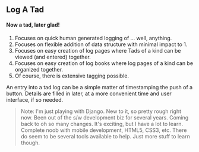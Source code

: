 Log A Tad
---------
#### Now a tad, later glad!

1. Focuses on quick human generated logging of ... well, anything.
2. Focuses on flexible addition of data structure with minimal impact to 1.
3. Focuses on easy creation of log pages where Tads of a kind can be
viewed (and entered) together.
4. Focuses on easy creation of log books where log pages of a kind can be
organized together.
5. Of course, there is extensive tagging possible.

An entry into a tad log can be a simple matter of timestamping the push of a
button.  Details are filled in later, at a more convenient time and user
interface, if so needed.

>Note: I'm just playing with Django.  New to it, so pretty rough right now.
>      Been out of the s/w development biz for several years.  Coming back to 
>      oh so many changes.  It's exciting, but I have a lot to learn.
>      Complete noob with mobile development, HTML5, CSS3, etc.  There do
>      seem to be several tools available to help.  Just more stuff to learn
>      though.
